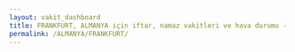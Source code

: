 ```yaml
---
layout: vakit_dashboard
title: FRANKFURT, ALMANYA için iftar, namaz vakitleri ve hava durumu - ilçe/eyalet seç
permalink: /ALMANYA/FRANKFURT/
---
```


<script type="text/javascript">
  var GLOBAL_COUNTRY = 'ALMANYA';
  var GLOBAL_CITY = 'FRANKFURT';
  var GLOBAL_STATE = '';
  var lat = 72;
  var lon = 21;
</script>
